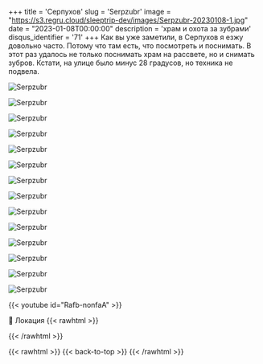 +++
title = 'Серпухов'
slug = 'Serpzubr'
image = "https://s3.regru.cloud/sleeptrip-dev/images/Serpzubr-20230108-1.jpg"
date = "2023-01-08T00:00:00"
description = 'храм и охота за зубрами'
disqus_identifier = '71'
+++
Как вы уже заметили, в Серпухов я езжу довольно часто. Потому что там есть, что посмотреть и поснимать.
В этот раз удалось не только поснимать храм на рассвете, но и снимать зубров.
Кстати, на улице было минус 28 градусов, но техника не подвела.

![Serpzubr](https://s3.regru.cloud/sleeptrip-dev/images/Serpzubr-20230108-2.jpg)

![Serpzubr](https://s3.regru.cloud/sleeptrip-dev/images/Serpzubr-20230108-3.jpg)

![Serpzubr](https://s3.regru.cloud/sleeptrip-dev/images/Serpzubr-20230108-4.jpg)

![Serpzubr](https://s3.regru.cloud/sleeptrip-dev/images/Serpzubr-20230108-5.jpg)

![Serpzubr](https://s3.regru.cloud/sleeptrip-dev/images/Serpzubr-20230108-6.jpg)

![Serpzubr](https://s3.regru.cloud/sleeptrip-dev/images/Serpzubr-20230108-7.jpg)

![Serpzubr](https://s3.regru.cloud/sleeptrip-dev/images/Serpzubr-20230108-8.jpg)

![Serpzubr](https://s3.regru.cloud/sleeptrip-dev/images/Serpzubr-20230108-9.jpg)

![Serpzubr](https://s3.regru.cloud/sleeptrip-dev/images/Serpzubr-20230108-10.jpg)

![Serpzubr](https://s3.regru.cloud/sleeptrip-dev/images/Serpzubr-20230108-11.jpg)

![Serpzubr](https://s3.regru.cloud/sleeptrip-dev/images/Serpzubr-20230108-12.jpg)

![Serpzubr](https://s3.regru.cloud/sleeptrip-dev/images/Serpzubr-20230108-13.jpg)

![Serpzubr](https://s3.regru.cloud/sleeptrip-dev/images/Serpzubr-20230108-14.jpg)

![Serpzubr](https://s3.regru.cloud/sleeptrip-dev/images/Serpzubr-20230108-15.jpg)

{{< youtube id="Rafb-nonfaA" >}}

📍 Локация
{{< rawhtml >}}
<div class="yandex-map-container">
<script type="text/javascript" charset="utf-8" async src="https://api-maps.yandex.ru/services/constructor/1.0/js/?um=constructor%3A60a762812f4da2563210e8b756a51c6a4b0c70929a08da712ce64c90de7d8e56&amp;width=800&amp;height=400&amp;lang=ru_RU&amp;scroll=true"></script>
</div>
{{< /rawhtml >}}

{{< rawhtml >}}
{{< back-to-top >}}
{{< /rawhtml >}}